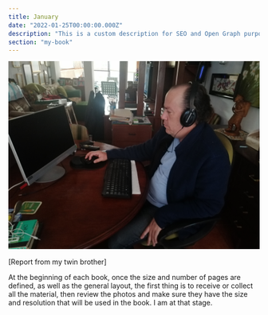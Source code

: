 ```yaml
---
title: January
date: "2022-01-25T00:00:00.000Z"
description: "This is a custom description for SEO and Open Graph purposes, rather than the default generated excerpt. Simply add a description field to the frontmatter."
section: "my-book"
---
```


![Lucy](../images/jan22.jpg)

[Report from my twin brother]

At the beginning of each book, once the size and number of pages are defined, as well as the general layout, the first thing is to receive or collect all the material, then review the photos and make sure they have the size and resolution that will be used in the book. I am at that stage.
